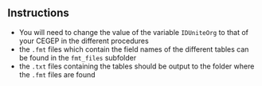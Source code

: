 ## Instructions
 - You will need to change the value of the variable `IDUniteOrg` to that of your CEGEP in the different procedures
 - the `.fmt` files which contain the field names of the different tables can be found in the `fmt_files` subfolder
 - the `.txt` files containing the tables should be output to the folder where the `.fmt` files are found